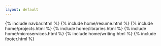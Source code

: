 ```yaml
---
layout: default
---
```


{% include navbar.html %}
{% include home/resume.html %}
{% include home/projects.html %}
{% include home/libraries.html %}
{% include home/microservices.html %}
{% include home/writing.html %}
{% include footer.html %}

<script type="text/javascript" src="https://cdn.jsdelivr.net/npm/vanilla-tilt@1.4.1/dist/vanilla-tilt.min.js"></script>
